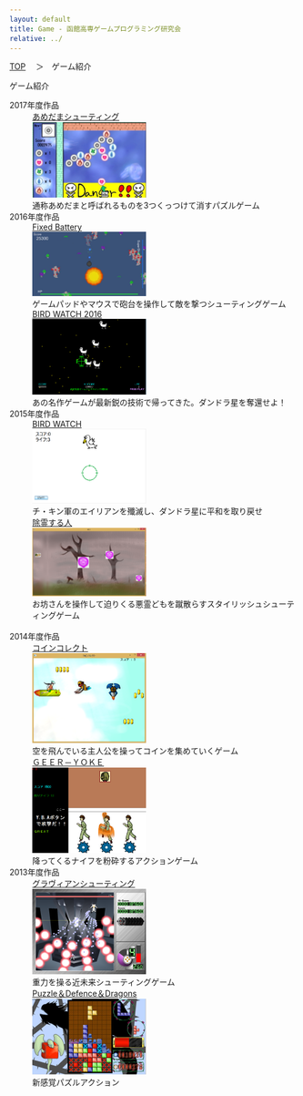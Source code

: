 ```yaml
---
layout: default
title: Game - 函館高専ゲームプログラミング研究会
relative: ../
---
```

<div class="content">
<div class="main">

<p class="bread">
<a href="../">TOP</a>
　＞　ゲーム紹介
</p>

<p class="title">
ゲーム紹介
</p>

<dl>

<dt>2017年度作品</dt>

<dd>
<a href="./amedama/">
あめだまシューティング
<br>
<img src="./amedama/ss1.jpg" width="200">
</a>
<br>
通称あめだまと呼ばれるものを3つくっつけて消すパズルゲーム
</dd>

<dt>2016年度作品</dt>

<dd>
<a href="./fxb/">
Fixed Battery
<br>
<img src="./fxb/ss.png" width="200">
</a>
<br>
ゲームパッドやマウスで砲台を操作して敵を撃つシューティングゲーム
</dd>

<dd>
<a href="./bird2016/">
BIRD WATCH 2016
<br>
<img src="./bird2016/ss.png" width="200">
</a>
<br>
あの名作ゲームが最新鋭の技術で帰ってきた。ダンドラ星を奪還せよ！ 
</dd>

<dt>2015年度作品</dt>

<dd>
<a href="./bird/">
BIRD WATCH
<br>
<img src="./bird/ss2.png" width="200">
</a>
<br>
チ・キン軍のエイリアンを殲滅し、ダンドラ星に平和を取り戻せ
</dd>

<dd>
<a href="./jyorei/">
除霊する人
<br>
<img src="./jyorei/ss2.png" width="200">
</a>
<br>
お坊さんを操作して迫りくる悪霊どもを蹴散らすスタイリッシュシューティングゲーム
</dd>

<br>
<dt>2014年度作品</dt>

<dd>
<a href="./ccrt/">
コインコレクト
<br>
<img src="./ccrt/ss2.png" width="200">
</a>
<br>
空を飛んでいる主人公を操ってコインを集めていくゲーム
</dd>

<dd>
<a href="./geeryoke/">
ＧＥＥＲ－ＹＯＫＥ
<br>
<img src="./geeryoke/ss3.png" width="200">
</a>
<br>
降ってくるナイフを粉砕するアクションゲーム
</dd>

<dt>2013年度作品</dt>

<dd>
<a href="./gravian/">
グラヴィアンシューティング
<br>
<img src="./gravian/ss3.png" width="200">
</a>
<br>
重力を操る近未来シューティングゲーム
</dd>

<dd>
<a href="./pdd/">
Puzzle＆Defence＆Dragons
<br>
<img src="./pdd/ss2.png" width="200">
</a>
<br>
新感覚パズルアクション
</dd>

</dl>

</div>
</div>
